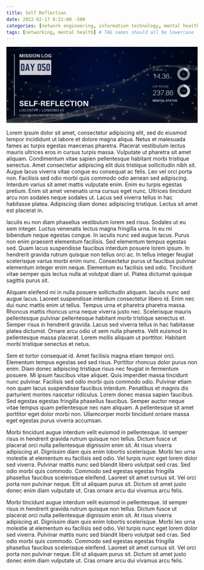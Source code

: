 ```yaml
---
title: Self Reflection
date: 2022-02-17 8:22:00 -500
categories: [network engineering, information technology, mental health]
tags: [networking, mental health] # TAG names should all be lowercase
---
```


![entry003 header image](/assets/images/entry003.png)

Lorem ipsum dolor sit amet, consectetur adipiscing elit, sed do eiusmod tempor incididunt ut labore et dolore magna aliqua. Netus et malesuada fames ac turpis egestas maecenas pharetra. Placerat vestibulum lectus mauris ultrices eros in cursus turpis massa. Vulputate ut pharetra sit amet aliquam. Condimentum vitae sapien pellentesque habitant morbi tristique senectus. Amet consectetur adipiscing elit duis tristique sollicitudin nibh sit. Augue lacus viverra vitae congue eu consequat ac felis. Leo vel orci porta non. Facilisis sed odio morbi quis commodo odio aenean sed adipiscing. Interdum varius sit amet mattis vulputate enim. Enim eu turpis egestas pretium. Enim sit amet venenatis urna cursus eget nunc. Ultrices tincidunt arcu non sodales neque sodales ut. Lacus sed viverra tellus in hac habitasse platea. Adipiscing diam donec adipiscing tristique. Lectus sit amet est placerat in.

Iaculis eu non diam phasellus vestibulum lorem sed risus. Sodales ut eu sem integer. Luctus venenatis lectus magna fringilla urna. In eu mi bibendum neque egestas congue. In iaculis nunc sed augue lacus. Purus non enim praesent elementum facilisis. Sed elementum tempus egestas sed. Quam lacus suspendisse faucibus interdum posuere lorem ipsum. In hendrerit gravida rutrum quisque non tellus orci ac. In tellus integer feugiat scelerisque varius morbi enim nunc. Consectetur purus ut faucibus pulvinar elementum integer enim neque. Elementum eu facilisis sed odio. Tincidunt vitae semper quis lectus nulla at volutpat diam ut. Platea dictumst quisque sagittis purus sit.

Aliquam eleifend mi in nulla posuere sollicitudin aliquam. Iaculis nunc sed augue lacus. Laoreet suspendisse interdum consectetur libero id. Enim nec dui nunc mattis enim ut tellus. Tempus urna et pharetra pharetra massa. Rhoncus mattis rhoncus urna neque viverra justo nec. Scelerisque mauris pellentesque pulvinar pellentesque habitant morbi tristique senectus et. Semper risus in hendrerit gravida. Lacus sed viverra tellus in hac habitasse platea dictumst. Ornare arcu odio ut sem nulla pharetra. Velit euismod in pellentesque massa placerat. Lorem mollis aliquam ut porttitor. Habitant morbi tristique senectus et netus.

Sem et tortor consequat id. Amet facilisis magna etiam tempor orci. Elementum tempus egestas sed sed risus. Porttitor rhoncus dolor purus non enim. Diam donec adipiscing tristique risus nec feugiat in fermentum posuere. Mi ipsum faucibus vitae aliquet. Quis imperdiet massa tincidunt nunc pulvinar. Facilisis sed odio morbi quis commodo odio. Pulvinar etiam non quam lacus suspendisse faucibus interdum. Penatibus et magnis dis parturient montes nascetur ridiculus. Lorem donec massa sapien faucibus. Sed egestas egestas fringilla phasellus faucibus. Semper auctor neque vitae tempus quam pellentesque nec nam aliquam. A pellentesque sit amet porttitor eget dolor morbi non. Ullamcorper morbi tincidunt ornare massa eget egestas purus viverra accumsan.

Morbi tincidunt augue interdum velit euismod in pellentesque. Id semper risus in hendrerit gravida rutrum quisque non tellus. Dictum fusce ut placerat orci nulla pellentesque dignissim enim sit. At risus viverra adipiscing at. Dignissim diam quis enim lobortis scelerisque. Morbi leo urna molestie at elementum eu facilisis sed odio. Vel turpis nunc eget lorem dolor sed viverra. Pulvinar mattis nunc sed blandit libero volutpat sed cras. Sed odio morbi quis commodo. Commodo sed egestas egestas fringilla phasellus faucibus scelerisque eleifend. Laoreet sit amet cursus sit. Vel orci porta non pulvinar neque. Elit ut aliquam purus sit. Dictum sit amet justo donec enim diam vulputate ut. Cras ornare arcu dui vivamus arcu felis.

Morbi tincidunt augue interdum velit euismod in pellentesque. Id semper risus in hendrerit gravida rutrum quisque non tellus. Dictum fusce ut placerat orci nulla pellentesque dignissim enim sit. At risus viverra adipiscing at. Dignissim diam quis enim lobortis scelerisque. Morbi leo urna molestie at elementum eu facilisis sed odio. Vel turpis nunc eget lorem dolor sed viverra. Pulvinar mattis nunc sed blandit libero volutpat sed cras. Sed odio morbi quis commodo. Commodo sed egestas egestas fringilla phasellus faucibus scelerisque eleifend. Laoreet sit amet cursus sit. Vel orci porta non pulvinar neque. Elit ut aliquam purus sit. Dictum sit amet justo donec enim diam vulputate ut. Cras ornare arcu dui vivamus arcu felis.
